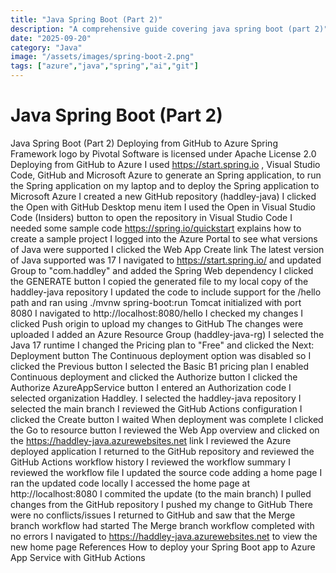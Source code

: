 ```yaml
---
title: "Java Spring Boot (Part 2)"
description: "A comprehensive guide covering java spring boot (part 2)"
date: "2025-09-20"
category: "Java"
image: "/assets/images/spring-boot-2.png"
tags: ["azure","java","spring","ai","git"]
---
```


# Java Spring Boot (Part 2)

Java Spring Boot (Part 2) Deploying from GitHub to Azure Spring Framework logo by Pivotal Software is licensed under Apache License 2.0 Deploying from GitHub to Azure I used https://start.spring.io , Visual Studio Code, GitHub and Microsoft Azure to generate an Spring application, to run the Spring application on my laptop and to deploy the Spring application to Microsoft Azure I created a new GitHub repository (haddley-java) I clicked the Open with GitHub Desktop menu item I used the Open in Visual Studio Code (Insiders) button to open the repository in Visual Studio Code I needed some sample code https://spring.io/quickstart explains how to create a sample project I logged into the Azure Portal to see what versions of Java were supported I clicked the Web App Create link The latest version of Java supported was 17 I navigated to https://start.spring.io/ and updated Group to "com.haddley" and added the Spring Web dependency I clicked the GENERATE button I copied the generated file to my local copy of the haddley-java repository I updated the code to include support for the /hello path and ran using ./mvnw spring-boot:run Tomcat initialized with port 8080 I navigated to http://localhost:8080/hello I checked my changes I clicked Push origin to upload my changes to GitHub The changes were uploaded I added an Azure Resource Group (haddley-java-rg) I selected the Java 17 runtime I changed the Pricing plan to "Free" and clicked the Next: Deployment button The Continuous deployment option was disabled so I clicked the Previous button I selected the Basic B1 pricing plan I enabled Continuous deployment and clicked the Authorize button I clicked the Authorize AzureAppService button I entered an Authorization code I selected organization Haddley. I selected the haddley-java repository I selected the main branch I reviewed the GitHub Actions configuration I clicked the Create button I waited When deployment was complete I clicked the Go to resource button I reviewed the Web App overview and clicked on the https://haddley-java.azurewebsites.net link I reviewed the Azure deployed application I returned to the GitHub repository and reviewed the GitHub Actions workflow history I reviewed the workflow summary I reviewed the workflow file I updated the source code adding a home page I ran the updated code locally I accessed the home page at http://localhost:8080 I commited the update (to the main branch) I pulled changes from the GitHub repository I pushed my change to GitHub There were no conflicts/issues I returned to GitHub and saw that the Merge branch workflow had started The Merge branch workflow completed with no errors I navigated to https://haddley-java.azurewebsites.net to view the new home page References How to deploy your Spring Boot app to Azure App Service with GitHub Actions
